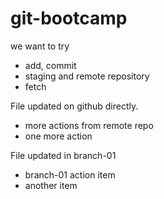 # git-bootcamp

we want to try
* add, commit
* staging and remote repository
* fetch

File updated on github directly.
* more actions from remote repo
* one more action

File updated in branch-01
* branch-01 action item
* another item